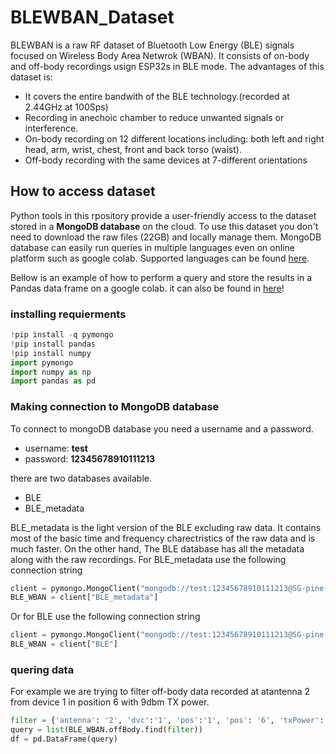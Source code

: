 # BLEWBAN_Dataset
BLEWBAN is a raw RF dataset of Bluetooth Low Energy (BLE) signals focused on Wireless Body Area Netwrok (WBAN). It consists of on-body and off-body recordings usign ESP32s in BLE mode.
The advantages of this dataset is:
- It covers the entire bandwith of the BLE technology.(recorded at 2.44GHz at 100Sps)
- Recording in anechoic chamber to reduce unwanted signals or interference.
- On-body recording on 12 different locations including: both left and right head, arm, wrist, chest, front and back torso (waist).  
- Off-body recording with the same devices at 7-different orientations
  
## How to access dataset
Python tools in this rpository provide a user-friendly access to the dataset stored in a **MongoDB database** on the cloud.
To use this dataset you don't need to download the raw files (22GB) and locally manage them. MongoDB database can easily run queries in multiple languages even on online platform such as google colab. Supported languages can be found [here](https://www.mongodb.com/languages).

Bellow is an example of how to perform a query and store the results in a Pandas data frame on a google colab. it can also be found in [here](https://colab.research.google.com/drive/1MDBT2rkZK7mvF0-5CpkBp85WYFNymxvO?usp=sharing)!

### installing requierments
```python
!pip install -q pymongo
!pip install pandas
!pip install numpy
import pymongo
import numpy as np
import pandas as pd
```
### Making connection to MongoDB database
To connect to mongoDB database you need a username and a password. 

- username: **test**
- password: **12345678910111213**

there are two databases available.
- BLE
- BLE_metadata

BLE_metadata is the light version of the BLE excluding raw data. It contains most of the basic time and frequency charectristics of the raw data and is much faster. On the other hand, The BLE database has all the metadata along with the raw recordings.
For BLE_metadata use the following connection string
```python
client = pymongo.MongoClient("mongodb://test:12345678910111213@SG-pine-beat-9444-57323.servers.mongodirector.com:27017/BLE_metadata")
BLE_WBAN = client["BLE_metadata"]
```
Or for BLE use the following connection string
```python
client = pymongo.MongoClient("mongodb://test:12345678910111213@SG-pine-beat-9444-57323.servers.mongodirector.com:27017/BLE")
BLE_WBAN = client["BLE"]
```

### quering data 
For example we are trying to filter off-body data recorded at atantenna 2 from device 1 in position 6 with 9dbm TX power.    
```python
filter = {'antenna': '2', 'dvc':'1', 'pos':'1', 'pos': '6', 'txPower': '9dbm'}
query = list(BLE_WBAN.offBody.find(filter))
df = pd.DataFrame(query)
```

